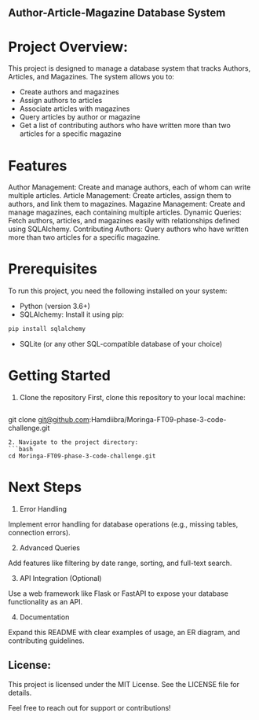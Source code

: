 ## Author-Article-Magazine Database System

# Project Overview:
This project is designed to manage a database system that tracks Authors, Articles, and Magazines. The system allows you to:

- Create authors and magazines
- Assign authors to articles
- Associate articles with magazines
- Query articles by author or magazine
- Get a list of contributing authors who have written more than two articles for a specific magazine

# Features
Author Management: Create and manage authors, each of whom can write multiple articles.
Article Management: Create articles, assign them to authors, and link them to magazines.
Magazine Management: Create and manage magazines, each containing multiple articles.
Dynamic Queries: Fetch authors, articles, and magazines easily with relationships defined using SQLAlchemy.
Contributing Authors: Query authors who have written more than two articles for a specific magazine.

# Prerequisites
To run this project, you need the following installed on your system:

- Python (version 3.6+)
- SQLAlchemy: Install it using pip:

```bash
pip install sqlalchemy
```
- SQLite (or any other SQL-compatible database of your choice)

# Getting Started
1. Clone the repository
First, clone this repository to your local machine:

   ```bash
git clone git@github.com:Hamdiibra/Moringa-FT09-phase-3-code-challenge.git
   ```
2. Navigate to the project directory:
   ```bash
cd Moringa-FT09-phase-3-code-challenge.git
   ```
# Next Steps

1. Error Handling

Implement error handling for database operations (e.g., missing tables, connection errors).

2. Advanced Queries

Add features like filtering by date range, sorting, and full-text search.

3. API Integration (Optional)

Use a web framework like Flask or FastAPI to expose your database functionality as an API.

4. Documentation

Expand this README with clear examples of usage, an ER diagram, and contributing guidelines.

## License:

This project is licensed under the MIT License. See the LICENSE file for details.

Feel free to reach out for support or contributions!